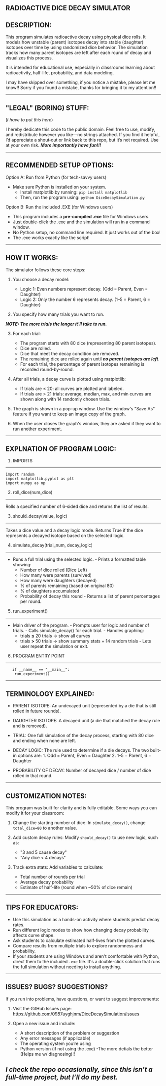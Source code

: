 RADIOACTIVE DICE DECAY SIMULATOR
------------

DESCRIPTION:
------------
This program simulates radioactive decay using physical dice rolls.
It models how unstable (parent) isotopes decay into stable (daughter) isotopes
over time by using randomized dice behavior. The simulation tracks how many
parent isotopes are left after each round of decay and visualizes this process.

It is intended for educational use, especially in classrooms learning about
radioactivity, half-life, probability, and data modeling.

I may have skipped over something, if you notice a mistake, please let me
know!! Sorry if you found a mistake, thanks for bringing it to my attention!!

-------------------------------------------------------------------------------
"LEGAL" (BORING) STUFF:
-----------------------
(_I have to put this here_)

I hereby dedicate this code to the public domain. Feel free to use,
modify, and redistribute however you like—no strings attached.
If you find it helpful, I’d appreciate a shout‑out or link back to
this repo, but it’s not required. Use at your own risk.
_**More importantly have fun!!!**_

-------------------------------------------------------------------------------
RECOMMENDED SETUP OPTIONS:
--------------------------
Option A: Run from Python (for tech-savvy users)
 - Make sure Python is installed on your system.
    - Install matplotlib by running:
         ```pip install matplotlib```
    - Then, run the program using:
         ```python DiceDecaySimulation.py```

Option B: Run the included .EXE (for Windows users)
 - This program includes a **pre-compiled .exe** file for Windows users.
  - Just double-click the .exe and the simulation will run in a command window.
  - No Python setup, no command line required. It just works out of the box!
  - The .exe works exactly like the script!

-------------------------------------------------------------------------------
HOW IT WORKS:
-------------
The simulator follows these core steps:
1. You choose a decay model:
   - Logic 1: Even numbers represent decay.
     (Odd = Parent, Even = Daughter)
   - Logic 2: Only the number 6 represents decay.
     (1–5 = Parent, 6 = Daughter)

2. You specify how many trials you want to run. 

***NOTE: The more trials the longer it'll take to run.***

3. For each trial:
   - The program starts with 80 dice (representing 80 parent isotopes).
   - Dice are rolled.
   - Dice that meet the decay condition are removed.
   - The remaining dice are rolled again until ***no parent isotopes are left***.
   - For each trial, the percentage of parent isotopes remaining is recorded round-by-round.

4. After all trials, a decay curve is plotted using matplotlib:
   - If trials are ≤ 20: all curves are plotted and labeled.
   - If trials are > 21 trials: average, median, max, and min curves are shown along with 14 randomly chosen trials.

5. The graph is shown in a pop-up window. Use the window's "Save As" feature if you want to keep an image copy of the graph.

6. When the user closes the graph's window, they are asked if they want to run another experiment.

-------------------------------------------------------------------------------
EXPLNATION OF PROGRAM LOGIC: 
------------------------------------

1. IMPORTS
----------
    import random
    import matplotlib.pyplot as plt
    import numpy as np

2. roll_dice(num_dice)
----------------------
   Rolls a specified number of 6-sided dice and returns the list of results.

3. should_decay(value, logic)
-----------------------------
  Takes a dice value and a decay logic mode. Returns True if the dice represents
    a decayed isotope based on the selected logic.

4. simulate_decay(trial_num, decay_logic)
-----------------------------------------
   - Runs a full trial using the selected logic.
    - Prints a formatted table showing:
        * Number of dice rolled (Dice Left)
        * How many were parents (survived)
        * How many were daughters (decayed)
        * % of parents remaining (based on original 80)
        * % of daughters accumulated
        * Probability of decay this round
    - Returns a list of parent percentages per round.

5. run_experiment()
-------------------
   - Main driver of the program.
    - Prompts user for logic and number of trials.
    - Calls simulate_decay() for each trial.
    - Handles graphing:
        * trials **≤** 20 trials → show all curves
        * trials **>** 50 trials → show summary stats + 14 random trials
    - Lets user repeat the simulation or exit.

6. PROGRAM ENTRY POINT
----------------------
	   if __name__ == "__main__":
        run_experiment()

-------------------------------------------------------------------------------
TERMINOLOGY EXPLAINED:
-----------------------

- PARENT ISOTOPE:
    An undecayed unit (represented by a die that is still rolled in future rounds).

- DAUGHTER ISOTOPE:
    A decayed unit (a die that matched the decay rule and is removed).

- TRIAL:
    One full simulation of the decay process, starting with 80 dice and ending
    when none are left.

- DECAY LOGIC:
    The rule used to determine if a die decays. The two built-in options are:
      1. Odd = Parent, Even = Daughter
      2. 1–5 = Parent, 6 = Daughter

- PROBABILITY OF DECAY:
    Number of decayed dice / number of dice rolled in that round.

-------------------------------------------------------------------------------
CUSTOMIZATION NOTES:
--------------------

This program was built for clarity and is fully editable. Some ways you
can modify it for your classroom:

1. Change the starting number of dice:
    In `simulate_decay()`, change `total_dice=80` to another value.

2. Add custom decay rules:
    Modify `should_decay()` to use new logic, such as:
    - "3 and 5 cause decay"
    - "Any dice < 4 decays"

3. Track extra stats:
    Add variables to calculate:
    - Total number of rounds per trial
    - Average decay probability
    - Estimate of half-life (round when ~50% of dice remain)

-------------------------------------------------------------------------------
TIPS FOR EDUCATORS:
-------------------

- Use this simulation as a hands-on activity where students predict decay rates.
- Run different logic modes to show how changing decay probability affects curve shape.
- Ask students to calculate estimated half-lives from the plotted curves.
- Compare results from multiple trials to explore randomness and probability.
- If your students are using Windows and aren't comfortable with Python,
  direct them to the included `.exe` file. It's a double-click solution
  that runs the full simulation without needing to install anything.

-------------------------------------------------------------------------------
ISSUES? BUGS? SUGGESTIONS?
-------------------

If you run into problems, have questions, or want to suggest improvements:

1. Visit the GitHub Issues page:
   https://github.com/0987uyghjnm/DiceDecaySimulation/issues

2. Open a new issue and include:
   - A short description of the problem or suggestion
   - Any error messages (if applicable)
   - The operating system you’re using
   - Python version (if not using the .exe)
 -The more detials the better (Helps me w/ diagnosing)!!

***I check the repo occasionally, since this isn’t a full-time project,  but I’ll do my best.***
------------
